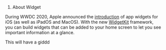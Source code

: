 1. About Widget

During WWDC 2020, Apple announced the [introduction](https://developer.apple.com/widgets/) of app widgets for iOS (as well as iPadOS and MacOS). With the new [WidgetKit](https://developer.apple.com/documentation/widgetkit) framework, you can build widgets that can be added to your home screen to let you see important information at a glance. 



This will have a giddd

